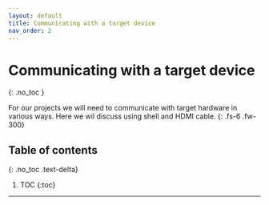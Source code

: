 ```yaml
---
layout: default
title: Communicating with a target device
nav_order: 2
---
```


# Communicating with a target device
{: .no_toc }

For our projects we will need to communicate with target hardware in various ways. Here we wil discuss using shell and HDMI cable.
{: .fs-6 .fw-300}

## Table of contents 
{: .no_toc .text-delta}

1. TOC
{:toc}

--- 


 
